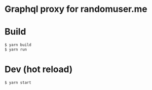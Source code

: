 # Graphql proxy for randomuser.me

# Build

```bash
$ yarn build
$ yarn run
```

# Dev (hot reload)

```bash
$ yarn start
```
